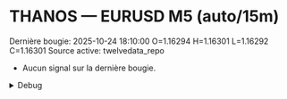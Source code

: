 # THANOS — EURUSD M5 (auto/15m)
Dernière bougie: 2025-10-24 18:10:00  O=1.16294  H=1.16301  L=1.16292  C=1.16301
Source active: twelvedata_repo

- Aucun signal sur la dernière bougie.

<details><summary>Debug</summary>

- TD_API_KEY manquant.

</details>